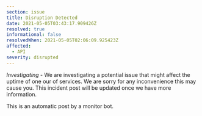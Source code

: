 ```yaml
---
section: issue
title: Disruption Detected
date: 2021-05-05T03:43:17.909426Z
resolved: true
informational: false
resolvedWhen: 2021-05-05T02:06:09.925423Z
affected:
  - API
severity: disrupted
---
```

*Investigating* - We are investigating a potential issue that might affect the uptime of one our of services. We are sorry for any inconvenience this may cause you. This incident post will be updated once we have more information.

This is an automatic post by a monitor bot.
        